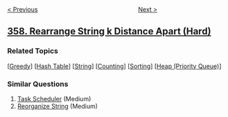 <!--|This file generated by command(leetcode description); DO NOT EDIT.    |-->
<!--+----------------------------------------------------------------------+-->
<!--|@author    openset <openset.wang@gmail.com>                           |-->
<!--|@link      https://github.com/openset                                 |-->
<!--|@home      https://github.com/openset/leetcode                        |-->
<!--+----------------------------------------------------------------------+-->

[< Previous](../count-numbers-with-unique-digits "Count Numbers with Unique Digits")
　　　　　　　　　　　　　　　　
[Next >](../logger-rate-limiter "Logger Rate Limiter")

## [358. Rearrange String k Distance Apart (Hard)](https://leetcode.com/problems/rearrange-string-k-distance-apart "K 距离间隔重排字符串")



### Related Topics
  [[Greedy](../../tag/greedy/README.md)]
  [[Hash Table](../../tag/hash-table/README.md)]
  [[String](../../tag/string/README.md)]
  [[Counting](../../tag/counting/README.md)]
  [[Sorting](../../tag/sorting/README.md)]
  [[Heap (Priority Queue)](../../tag/heap-priority-queue/README.md)]

### Similar Questions
  1. [Task Scheduler](../task-scheduler) (Medium)
  1. [Reorganize String](../reorganize-string) (Medium)
